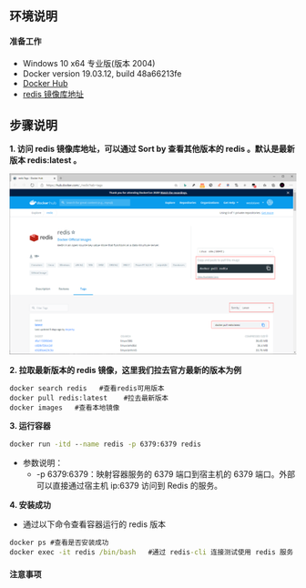 ## **环境说明**

#### 准备工作

- Windows 10 x64 专业版(版本 2004)
- Docker version 19.03.12, build 48a66213fe
- [Docker Hub](https://hub.docker.com/)
- [redis 镜像库地址](https://hub.docker.com/_/redis?tab=tags)

## **步骤说明**

**1. 访问 redis 镜像库地址，可以通过 Sort by 查看其他版本的 redis 。默认是最新版本 redis:latest 。**

![redis镜像库](..//img/ct_img/dk37.png)

**2. 拉取最新版本的 redis 镜像，这里我们拉去官方最新的版本为例**

```cmd
docker search redis   #查看redis可用版本
docker pull redis:latest    #拉去最新版本
docker images   #查看本地镜像
```

**3. 运行容器**

```cmd
docker run -itd --name redis -p 6379:6379 redis
```

- 参数说明：
  - -p 6379:6379：映射容器服务的 6379 端口到宿主机的 6379 端口。外部可以直接通过宿主机 ip:6379 访问到 Redis 的服务。

**4. 安装成功**

- 通过以下命令查看容器运行的 redis 版本

```cmd
docker ps #查看是否安装成功
docker exec -it redis /bin/bash   #通过 redis-cli 连接测试使用 redis 服务
```

#### 注意事项
